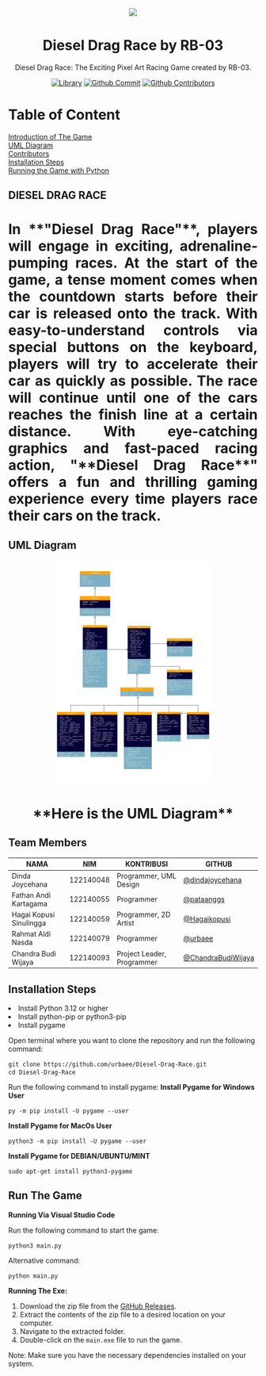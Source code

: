 <div align="center">
<img src="images/icon.png" style="width: 320px;"/>
<h1> Diesel Drag Race by RB-03 </h1>

Diesel Drag Race: The Exciting Pixel Art Racing Game created by RB-03.

[![Library](https://img.shields.io/badge/pygame-orange)](#)
[![Github Commit](https://img.shields.io/github/commit-activity/m/urbaee/Diesel-Drag-Race)](#)
[![Github Contributors](https://img.shields.io/badge/all_contributors-5-orange.svg)](#)
</div>

# Table of Content
[Introduction of The Game](#Diesel-Drag-Race) <br>
[UML Diagram](#Uml-Diagram) <br>
[Contributors](#Team-Members) <br>
[Installation Steps](#Installation-Steps) <br>
[Running the Game with Python](#Run-The-Game) <br>


## DIESEL DRAG RACE
<div align="justify">
<h1>In **"Diesel Drag Race"**, players will engage in exciting, adrenaline-pumping races. At the start of the game, a tense moment comes when the countdown starts before their car is released onto the track. With easy-to-understand controls via special buttons on the keyboard, players will try to accelerate their car as quickly as possible. The race will continue until one of the cars reaches the finish line at a certain distance. With eye-catching graphics and fast-paced racing action, "**Diesel Drag Race**" offers a fun and thrilling gaming experience every time players race their cars on the track.</h1>
</div>

## UML Diagram
<div align="center">
<img src="images/UML.jpg" style="width: 320px;"/>
<h1>**Here is the UML Diagram**</h1>
</div>

## Team Members

|   **NAMA**|**NIM**   | **KONTRIBUSI**  |**GITHUB**|
| ------------ | ------------ | ------------ | ------------ | 
| Dinda Joycehana | 122140048  | Programmer, UML Design  | [@dindajoycehana](https://github.com/dindajoycehana)|
| Fathan Andi Kartagama | 122140055   |Programmer    |[@pataanggs](https://github.com/pataanggs)|
| Hagai Kopusi Sinulingga  | 122140059  | Programmer, 2D Artist  |[@Hagaikopusi](https://github.com/Hagaikopusi)|
| Rahmat Aldi Nasda | 122140079 | Programmer|  [@urbaee](https://github.com/urbaee)|
| Chandra Budi Wijaya  | 122140093  | Project Leader, Programmer  | [@ChandraBudiWijaya](https://github.com/ChandraBudiWijaya)|

## Installation Steps
<li> Install Python 3.12 or higher</li>
<li> Install python-pip or python3-pip</li>
<li> Install pygame</li>

Open terminal where you want to clone the repository and run the following command:
```
git clone https://github.com/urbaee/Diesel-Drag-Race.git
cd Diesel-Drag-Race
```
Run the following command to install pygame:
**Install Pygame for Windows User**
```
py -m pip install -U pygame --user
```
**Install Pygame for MacOs User**
```
python3 -m pip install -U pygame --user
```
**Install Pygame for DEBIAN/UBUNTU/MINT**
```
sudo apt-get install python3-pygame
```

## Run The Game
**Running Via Visual Studio Code**

Run the following command to start the game:
```
python3 main.py
```
Alternative command:
```
python main.py
```
**Running The Exe:**
1. Download the zip file from the [GitHub Releases](https://github.com/urbaee/Diesel-Drag-Race/releases).
2. Extract the contents of the zip file to a desired location on your computer.
3. Navigate to the extracted folder.
4. Double-click on the `main.exe` file to run the game.

Note: Make sure you have the necessary dependencies installed on your system.